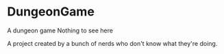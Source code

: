 # DungeonGame
A dungeon game
Nothing to see here

A project created by a bunch of nerds who don't know what they're doing.
